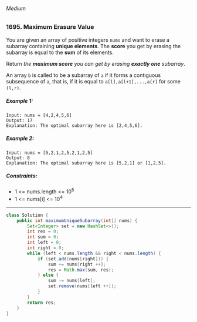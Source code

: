 ###### Medium

### 1695. Maximum Erasure Value

You are given an array of positive integers `nums` and want to erase a subarray containing **unique elements**. The **score** you get by erasing the subarray is equal to the **sum** of its elements.

Return _the **maximum score** you can get by erasing **exactly one** subarray_.

An array `b` is called to be a subarray of `a` if it forms a contiguous subsequence of `a`, that is, if it is equal to `a[l],a[l+1],...,a[r]` for some `(l,r)`.

 

##### Example 1:
```
Input: nums = [4,2,4,5,6]
Output: 17
Explanation: The optimal subarray here is [2,4,5,6].
```
##### Example 2:
```
Input: nums = [5,2,1,2,5,2,1,2,5]
Output: 8
Explanation: The optimal subarray here is [5,2,1] or [1,2,5].
``` 

##### Constraints:

- 1 <= nums.length <= 10<sup>5</sup>
- 1 <= nums[i] <= 10<sup>4</sup>

***

```java
class Solution {
    public int maximumUniqueSubarray(int[] nums) {
        Set<Integer> set = new HashSet<>();
        int res = 0;
        int sum = 0;
        int left = 0;
        int right = 0;
        while (left < nums.length && right < nums.length) {
            if (set.add(nums[right])) {
                sum += nums[right ++];
                res = Math.max(sum, res);
            } else {
                sum -= nums[left];
                set.remove(nums[left ++]);
            }
        }
        return res;
    }
}
```
